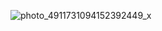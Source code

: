 ![photo_4911731094152392449_x](https://github.com/user-attachments/assets/8537194f-98d9-459b-95d0-201ef4cfa52e)
